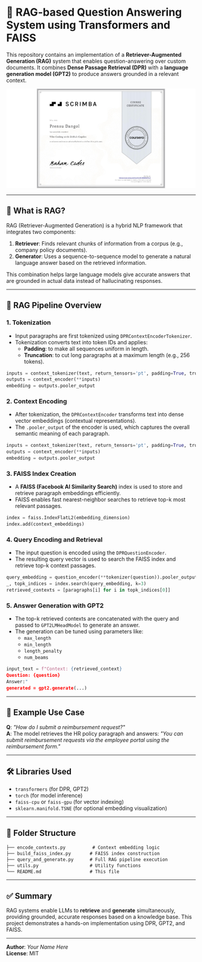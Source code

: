 
# 🧠 RAG-based Question Answering System using Transformers and FAISS

This repository contains an implementation of a **Retriever-Augmented Generation (RAG)** system that enables question-answering over custom documents. It combines **Dense Passage Retrieval (DPR)** with a **language generation model (GPT2)** to produce answers grounded in a relevant context.

![Vibe Coding](vibe_coding.jpeg)

---

## 📌 What is RAG?

RAG (Retriever-Augmented Generation) is a hybrid NLP framework that integrates two components:

1. **Retriever**: Finds relevant chunks of information from a corpus (e.g., company policy documents).
2. **Generator**: Uses a sequence-to-sequence model to generate a natural language answer based on the retrieved information.

This combination helps large language models give accurate answers that are grounded in actual data instead of hallucinating responses.

---

## 🔁 RAG Pipeline Overview

### 1. **Tokenization**

- Input paragraphs are first tokenized using `DPRContextEncoderTokenizer`.
- Tokenization converts text into token IDs and applies:
  - **Padding**: to make all sequences uniform in length.
  - **Truncation**: to cut long paragraphs at a maximum length (e.g., 256 tokens).

```python
inputs = context_tokenizer(text, return_tensors='pt', padding=True, truncation=True, max_length=256)
outputs = context_encoder(**inputs)
embedding = outputs.pooler_output
```

### 2. **Context Encoding**

- After tokenization, the `DPRContextEncoder` transforms text into dense vector embeddings (contextual representations).
- The `.pooler_output` of the encoder is used, which captures the overall semantic meaning of each paragraph.

```python
inputs = context_tokenizer(text, return_tensors='pt', padding=True, truncation=True, max_length=256)
outputs = context_encoder(**inputs)
embedding = outputs.pooler_output
```

### 3. **FAISS Index Creation**

- A **FAISS (Facebook AI Similarity Search)** index is used to store and retrieve paragraph embeddings efficiently.
- FAISS enables fast nearest-neighbor searches to retrieve top-k most relevant passages.

```python
index = faiss.IndexFlatL2(embedding_dimension)
index.add(context_embeddings)
```

### 4. **Query Encoding and Retrieval**

- The input question is encoded using the `DPRQuestionEncoder`.
- The resulting query vector is used to search the FAISS index and retrieve top-k context passages.

```python
query_embedding = question_encoder(**tokenizer(question)).pooler_output
_, topk_indices = index.search(query_embedding, k=3)
retrieved_contexts = [paragraphs[i] for i in topk_indices[0]]
```

### 5. **Answer Generation with GPT2**

- The top-k retrieved contexts are concatenated with the query and passed to `GPT2LMHeadModel` to generate an answer.
- The generation can be tuned using parameters like:
  - `max_length`
  - `min_length`
  - `length_penalty`
  - `num_beams`

```python
input_text = f"Context: {retrieved_context}
Question: {question}
Answer:"
generated = gpt2.generate(...)
```

---

## 🧪 Example Use Case

**Q**: *"How do I submit a reimbursement request?"*  
**A**: The model retrieves the HR policy paragraph and answers: *"You can submit reimbursement requests via the employee portal using the reimbursement form."*

---

## 🛠️ Libraries Used

- `transformers` (for DPR, GPT2)
- `torch` (for model inference)
- `faiss-cpu` or `faiss-gpu` (for vector indexing)
- `sklearn.manifold.TSNE` (for optional embedding visualization)

---

## 📂 Folder Structure

```
├── encode_contexts.py          # Context embedding logic
├── build_faiss_index.py       # FAISS index construction
├── query_and_generate.py      # Full RAG pipeline execution
├── utils.py                   # Utility functions
└── README.md                  # This file
```

---

## ✅ Summary

RAG systems enable LLMs to **retrieve** and **generate** simultaneously, providing grounded, accurate responses based on a knowledge base. This project demonstrates a hands-on implementation using DPR, GPT2, and FAISS.

---

**Author**: *Your Name Here*  
**License**: MIT
